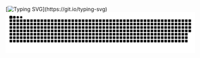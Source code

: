[![Typing SVG](https://readme-typing-svg.herokuapp.com?font=italics&color=%23071920&center=true&vCenter=true&lines=%E4%BD%A0%E5%A5%BD~~;%E6%AC%A2%E8%BF%8E%E6%9D%A5%E5%88%B0Zervan%E7%9A%84GitHub%EF%BC%81;%E5%8F%88%E4%B8%80%E4%B8%AA%E7%A0%81%E5%86%9C%E7%9A%84%E5%AE%B6...)](https://git.io/typing-svg)
![snake](https://raw.githubusercontent.com/zervan29131/zervan29131/main/assets/github-contribution-grid-snake.svg)
